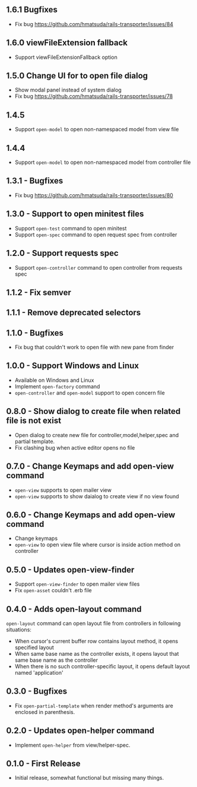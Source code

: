 ## 1.6.1 Bugfixes
* Fix bug https://github.com/hmatsuda/rails-transporter/issues/84

## 1.6.0 viewFileExtension fallback
* Support viewFileExtensionFallback option

## 1.5.0 Change UI for to open file dialog
* Show modal panel instead of system dialog
* Fix bug https://github.com/hmatsuda/rails-transporter/issues/78

## 1.4.5
* Support `open-model` to open non-namespaced model from view file

## 1.4.4
* Support `open-model` to open non-namespaced model from controller file

## 1.3.1 - Bugfixes
* Fix bug https://github.com/hmatsuda/rails-transporter/issues/80 

## 1.3.0 - Support to open minitest files
* Support `open-test` command to open minitest
* Support `open-spec` command to open request spec from controller 

## 1.2.0 - Support requests spec
* Support `open-controller` command to open controller from requests spec

## 1.1.2 - Fix semver

## 1.1.1 - Remove deprecated selectors

## 1.1.0 - Bugfixes
* Fix bug that couldn't work to open file with new pane from finder

## 1.0.0 - Support Windows and Linux
* Available on Windows and Linux
* Implement `open-factory` command
* `open-controller` and `open-model` support to open concern file

## 0.8.0 - Show dialog to create file when related file is not exist
* Open dialog to create new file for controller,model,helper,spec and partial template.
* Fix clashing bug when active editor opens no file

## 0.7.0 - Change Keymaps and add open-view command
* `open-view` supports to open mailer view
* `open-view` supports to show daialog to create view if no view found

## 0.6.0 - Change Keymaps and add open-view command
* Change keymaps
* `open-view` to open view file where cursor is inside action method on controller

## 0.5.0 - Updates open-view-finder
* Support `open-view-finder` to open mailer view files
* Fix `open-asset` couldn't .erb file

## 0.4.0 - Adds open-layout command
`open-layout` command can open layout file from controllers in following situations:
* When cursor's current buffer row contains layout method, it opens specified layout
* When same base name as the controller exists, it opens layout that same base name as the controller
* When there is no such controller-specific layout, it opens default layout named 'application'

## 0.3.0 - Bugfixes
* Fix `open-partial-template` when render method's arguments are enclosed in parenthesis.

## 0.2.0 - Updates open-helper command
* Implement `open-helper` from view/helper-spec.

## 0.1.0 - First Release
* Initial release, somewhat functional but missing many things.
